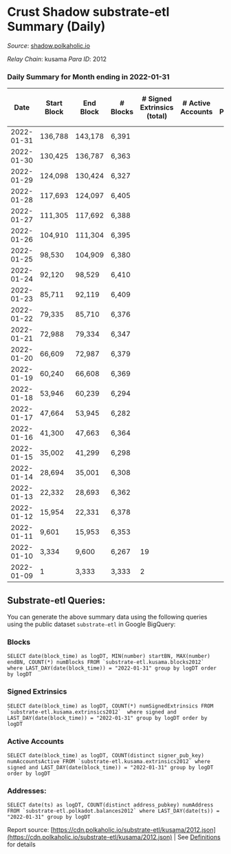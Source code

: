 # Crust Shadow substrate-etl Summary (Daily)

_Source_: [shadow.polkaholic.io](https://shadow.polkaholic.io)

*Relay Chain*: kusama
*Para ID*: 2012



### Daily Summary for Month ending in 2022-01-31


| Date | Start Block | End Block | # Blocks | # Signed Extrinsics (total) | # Active Accounts | # Passive | # New | # Addresses with Balances | # Events | # Transfers | # XCM Transfers In | # XCM Transfers Out |
| ---- | ----------- | --------- | -------- | --------------------------- | ----------------- | --------- | ----- | ------------------------- | -------- | ----------- | ------------------ | ------------------- |
| 2022-01-31 | 136,788 | 143,178 | 6,391  |  |  |  |  | 9 | 12,784 |   |   |   |
| 2022-01-30 | 130,425 | 136,787 | 6,363  |  |  |  |  | 9 | 12,727 |   |   |   |
| 2022-01-29 | 124,098 | 130,424 | 6,327  |  |  |  |  | 9 | 12,656 |   |   |   |
| 2022-01-28 | 117,693 | 124,097 | 6,405  |  |  |  |  | 9 | 12,812 |   |   |   |
| 2022-01-27 | 111,305 | 117,692 | 6,388  |  |  |  |  | 9 | 12,778 |   |   |   |
| 2022-01-26 | 104,910 | 111,304 | 6,395  |  |  |  |  | 9 | 12,791 |   |   |   |
| 2022-01-25 | 98,530 | 104,909 | 6,380  |  |  |  |  | 9 | 12,762 |   |   |   |
| 2022-01-24 | 92,120 | 98,529 | 6,410  |  |  |  |  | 9 | 12,822 |   |   |   |
| 2022-01-23 | 85,711 | 92,119 | 6,409  |  |  |  |  | 9 | 12,820 |   |   |   |
| 2022-01-22 | 79,335 | 85,710 | 6,376  |  |  |  |  | 9 | 12,753 |   |   |   |
| 2022-01-21 | 72,988 | 79,334 | 6,347  |  |  |  |  | 9 | 12,696 |   |   |   |
| 2022-01-20 | 66,609 | 72,987 | 6,379  |  |  |  |  | 9 | 12,760 |   |   |   |
| 2022-01-19 | 60,240 | 66,608 | 6,369  |  |  |  |  | 9 | 12,740 |   |   |   |
| 2022-01-18 | 53,946 | 60,239 | 6,294  |  |  |  |  | 9 | 12,590 |   |   |   |
| 2022-01-17 | 47,664 | 53,945 | 6,282  |  |  |  |  | 9 | 12,565 |   |   |   |
| 2022-01-16 | 41,300 | 47,663 | 6,364  |  |  |  |  | 9 | 12,730 |   |   |   |
| 2022-01-15 | 35,002 | 41,299 | 6,298  |  |  |  |  | 9 | 12,598 |   |   |   |
| 2022-01-14 | 28,694 | 35,001 | 6,308  |  |  |  |  | 9 | 12,618 |   |   |   |
| 2022-01-13 | 22,332 | 28,693 | 6,362  |  |  |  |  | 9 | 12,725 |   |   |   |
| 2022-01-12 | 15,954 | 22,331 | 6,378  |  |  |  |  | 9 | 12,758 |   |   |   |
| 2022-01-11 | 9,601 | 15,953 | 6,353  |  |  |  |  | 9 | 12,708 |   |   |   |
| 2022-01-10 | 3,334 | 9,600 | 6,267  | 19 |  |  |  | 9 | 12,606 |   |   |   |
| 2022-01-09 | 1 | 3,333 | 3,333  | 2 |  |  |  | 21 | 6,672 | 1  |   |   |

## Substrate-etl Queries:
You can generate the above summary data using the following queries using the public dataset `substrate-etl` in Google BigQuery:


### Blocks
```
SELECT date(block_time) as logDT, MIN(number) startBN, MAX(number) endBN, COUNT(*) numBlocks FROM `substrate-etl.kusama.blocks2012`  where LAST_DAY(date(block_time)) = "2022-01-31" group by logDT order by logDT
```


### Signed Extrinsics
```
SELECT date(block_time) as logDT, COUNT(*) numSignedExtrinsics FROM `substrate-etl.kusama.extrinsics2012`  where signed and LAST_DAY(date(block_time)) = "2022-01-31" group by logDT order by logDT
```


### Active Accounts
```
SELECT date(block_time) as logDT, COUNT(distinct signer_pub_key) numAccountsActive FROM `substrate-etl.kusama.extrinsics2012` where signed and LAST_DAY(date(block_time)) = "2022-01-31" group by logDT order by logDT
```


### Addresses:
```
SELECT date(ts) as logDT, COUNT(distinct address_pubkey) numAddress FROM `substrate-etl.polkadot.balances2012` where LAST_DAY(date(ts)) = "2022-01-31" group by logDT
```



Report source: [https://cdn.polkaholic.io/substrate-etl/kusama/2012.json](https://cdn.polkaholic.io/substrate-etl/kusama/2012.json) | See [Definitions](/DEFINITIONS.md) for details
